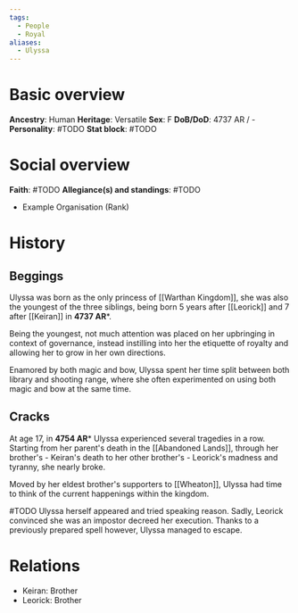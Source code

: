 ```yaml
---
tags:
  - People
  - Royal
aliases:
  - Ulyssa
---
```

# Basic overview
**Ancestry**: Human
**Heritage**: Versatile
**Sex**: F
**DoB/DoD**: 4737 AR / -
**Personality**: #TODO
**Stat block**: #TODO 

# Social overview
**Faith**: #TODO 
**Allegiance(s) and standings**: #TODO 
- Example Organisation (Rank)
# History
## Beggings
Ulyssa was born as the only princess of [[Warthan Kingdom]], she was also the youngest of the three siblings, being born 5 years after [[Leorick]] and 7 after [[Keiran]] in **4737 AR***.

Being the youngest, not much attention was placed on her upbringing in context of governance, instead instilling into her the etiquette of royalty and allowing her to grow in her own directions.

Enamored by both magic and bow, Ulyssa spent her time split between both library and shooting range, where she often experimented on using both magic and bow at the same time.

## Cracks
At age 17, in **4754 AR*** Ulyssa experienced several tragedies in a row. Starting from her parent's death in the [[Abandoned Lands]], through her brother's - Keiran's death to her other brother's - Leorick's madness and tyranny, she nearly broke.

Moved by her eldest brother's supporters to [[Wheaton]], Ulyssa had time to think of the current happenings within the kingdom.

#TODO Ulyssa herself appeared and tried speaking reason. Sadly, Leorick convinced she was an impostor decreed her execution. Thanks to a previously prepared spell however, Ulyssa managed to escape.

# Relations
- Keiran: Brother
- Leorick: Brother